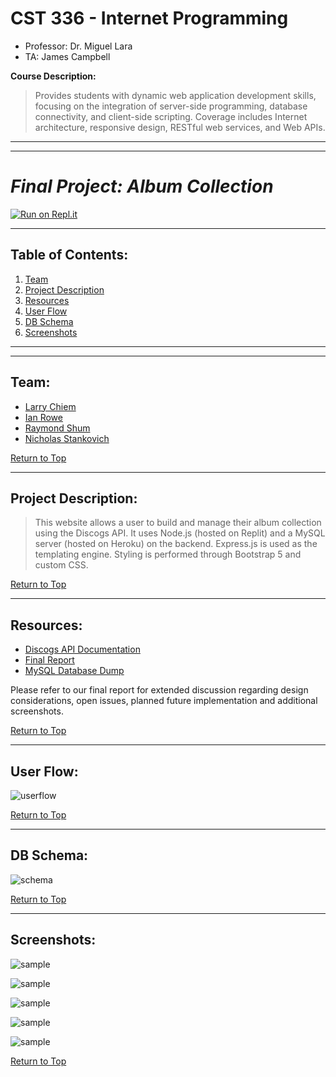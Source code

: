 # CST 336 - Internet Programming

- Professor: Dr. Miguel Lara
- TA: James Campbell

**Course Description:**

> Provides students with dynamic web application development skills, focusing on the integration of server-side programming, database connectivity, and client-side scripting. Coverage includes Internet architecture, responsive design, RESTful web services, and Web APIs.
> <br>

---

---

# _Final Project: Album Collection_

[![Run on Repl.it](https://repl.it/badge/github/raymondshum/cst-336-final-project-discogs)](https://cst-336-final-project-discogs.raymondshum.repl.co/)

---

## **Table of Contents:**

1. [Team](#team)
1. [Project Description](#project-description)
1. [Resources](#resources)
1. [User Flow](#user-flow)
1. [DB Schema](#db-schema)
1. [Screenshots](#screenshots)

---

---


## **Team:**

- [Larry Chiem](https://github.com/KFChinese)
- [Ian Rowe](https://github.com/MaskedCrash)
- [Raymond Shum](https://github.com/raymondshum)
- [Nicholas Stankovich](https://github.com/NStankovich)

[Return to Top](#table-of-contents)

--- 

## **Project Description:**

> This website allows a user to build and manage their album collection using the Discogs API. It uses Node.js (hosted on Replit) and a MySQL server (hosted on Heroku) on the backend. Express.js is used as the templating engine. Styling is performed through Bootstrap 5 and custom CSS.

[Return to Top](#table-of-contents)

---

## **Resources:**

- [Discogs API Documentation](https://www.discogs.com/developers)
- [Final Report](/documentation/ChiemRoweShumStankovich_CST336__Final_Project_1.1.pdf)
- [MySQL Database Dump](/documentation/database/ChiemRoweShumStankovich_CST336_MySQL_Dump.sql)

Please refer to our final report for extended discussion regarding design considerations, open issues, planned future implementation and additional screenshots.

[Return to Top](#table-of-contents)

---

## **User Flow:**

![userflow](/documentation/userflow.JPG)

[Return to Top](#table-of-contents)

---

## **DB Schema:**

![schema](/documentation/schema.JPG)

[Return to Top](#table-of-contents)

---

## **Screenshots:**

![sample](/documentation/s1.jpg)

![sample](/documentation/s2.jpg)

![sample](/documentation/s3.jpg)

![sample](/documentation/s4.jpg)

![sample](/documentation/s5.jpg)

[Return to Top](#table-of-contents)
